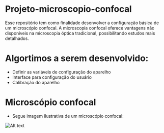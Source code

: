 # Projeto-microscopio-confocal

Esse repositório tem como finalidade desenvolver a configuração básica de um microscópio confocal. A microscopia confocal oferece vantagens não disponíveis na microscopia óptica tradicional, possibilitando estudos mais detalhados. 

# Algortimos a serem desenvolvido:
- Definir as variáveis de configuração do aparelho
- Interface para configuração do usuário
- Calibração do aparelho

# Microscópio confocal
- Segue imagem ilustrativa de um microscópio confocal: 

![Alt text](https://i1.wp.com/www.icb.ufmg.br/capi/wp-content/uploads/2015/06/Zeiss-880.jpg)
